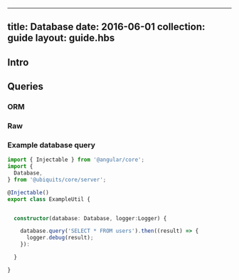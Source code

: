 ---
title: Database
date: 2016-06-01
collection: guide
layout: guide.hbs
-----------------

## Intro

## Queries
### ORM
### Raw

### Example database query

```typescript
import { Injectable } from '@angular/core';
import {
  Database,
} from '@ubiquits/core/server';

@Injectable()
export class ExampleUtil {


  constructor(database: Database, logger:Logger) {

    database.query('SELECT * FROM users').then((result) => {
      logger.debug(result);
    }):

  }

}
```
